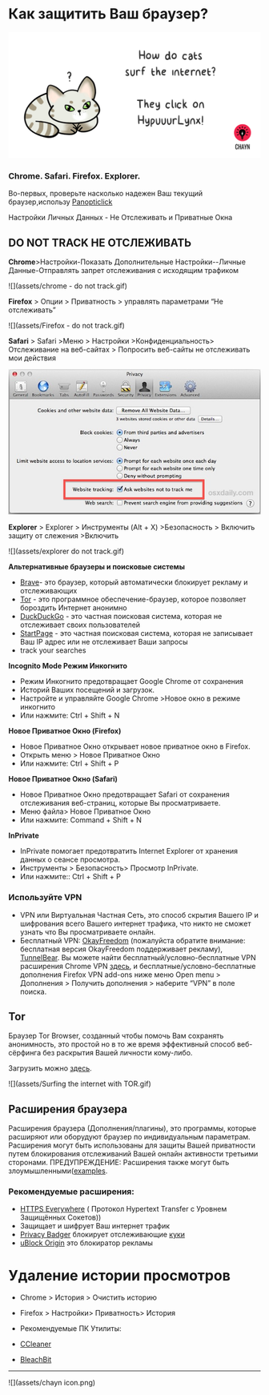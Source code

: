 # Как защитить Ваш браузер?

![](assets/HypuuurLynx.gif)

### Chrome. Safari. Firefox. Explorer.

Во-первых, проверьте насколько надежен Ваш текущий браузер,использу [Panopticlick](https://panopticlick.eff.org)

Настройки Личных Данных - Не Отслеживать и Приватные Окна

## DO NOT TRACK НЕ ОТСЛЕЖИВАТЬ

**Chrome**&gt;Настройки-Показать Дополнительные Настройки--Личные Данные-Отправлять запрет отслеживания с исходящим трафиком

![](assets/chrome - do not track.gif)

**Firefox** &gt; Опции &gt; Приватность &gt; управлять параметрами “Не отслеживать”

![](assets/Firefox - do not track.gif)

**Safari** &gt; Safari &gt;Меню &gt; Настройки &gt;Конфиденциальность&gt; Отслеживание на веб-сайтах &gt; Попросить веб-сайты не отслеживать мои действия

![](assets/do-not-track-safari.jpg)

**Explorer** &gt; Explorer &gt; Инструменты \(Alt + X\) &gt;Безопасность &gt; Включить защиту от слежения &gt;Включить

![](assets/explorer do not track.gif)

**Альтернативные браузеры и поисковые системы**

* [Brave](https://www.brave.com)- это браузер, который автоматически блокирует рекламу и отслеживающих
* [Tor](https://www.torproject.org/) - это программное обеспечение-браузер, которое позволяет бороздить Интернет анонимно
* [DuckDuckGo](https://duckduckgo.com/about) - это частная поисковая система, которая не отслеживает своих пользователей
* [StartPage](https://www.startpage.com/) - это частная поисковая система, которая не записывает Ваш IP  адрес или не отслеживает Ваши запросы
* track your searches

**Incognito Mode Режим Инкогнито**

* Режим Инкогнито предотвращает Google Chrome от сохранения 
* Историй Ваших посещений и загрузок.
* Настройте и управляйте Google Chrome &gt;Новое окно в режиме инкогнито
* Или нажмите: Ctrl + Shift + N

**Новое Приватное Окно \(Firefox\)**

* Новое Приватное Окно открывает новое  приватное окно в  Firefox.
* Открыть меню &gt; Новое Приватное Окно
* Или нажмите: Ctrl + Shift + P

**Новое Приватное Окно \(Safari\)**

* Новое Приватное Окно предотвращает Safari от сохранения отслеживания веб-страниц, которые Вы просматриваете.
* Меню файла&gt; Новое Приватное Окно
* Или нажмите: Command + Shift + N

**InPrivate**

* InPrivate помогает предотвратить Internet Explorer от хранения данных о сеансе просмотра.
* Инструменты &gt; Безопасность&gt; Просмотр InPrivate.
* Или нажмите:: Ctrl + Shift + P

### **Используйте VPN**

* VPN или Виртуальная Частная Сеть, это способ скрытия Вашего IP и шифрования всего Вашего интернет трафика, что никто не сможет узнать что Вы просматриваете онлайн.
* Бесплатный VPN: [OkayFreedom](http://www.okfreedom.com/en/) \(пожалуйста обратите внимание: бесплатная версия OkayFreedom поддерживает рекламу\), [TunnelBear](https://www.google.com/url?q=https://www.tunnelbear.com/).
   Вы можете найти бесплатный/условно-бесплатные VPN расширения Chrome VPN [здесь](https://chrome.google.com/webstore/search/VPN?_category=extensions), и бесплатные/условно-бесплатные дополнения Firefox VPN add-ons ниже меню Open menu &gt; Дополнения &gt; Получить дополнения &gt; наберите “VPN” в поле поиска.

## **Tor**

Браузер Tor Browser, созданный чтобы помочь Вам сохранять анонимность, это простой но в то же время эффективный способ  веб-сёрфинга без раскрытия Вашей личности кому-либо.

Загрузить можно [здесь](https://www.torproject.org/projects/torbrowser.html).

![](assets/Surfing the internet with TOR.gif)

## Расширения браузера

Расширения браузера \(Дополнения/плагины\), это программы, которые расширяют или оборудуют браузер  по индивидуальным параметрам.  Расширения могут быть использованы для защиты Вашей приватности путем блокирования отслеживаний Вашей онлайн активности  третьими сторонами.   ПРЕДУПРЕЖДЕНИЕ: Расширения также могут быть злоумышленными\([examples](http://www.makeuseof.com/tag/x-malicious-browser-extensions-help-hackers-target-victims).

### Рекомендуемые расширения:

* [HTTPS Everywhere](https://www.google.com/url?q=https://www.eff.org/https-everywhere&sa=D&ust=1478912695312000&usg=AFQjCNEBvYCAfkFF8TJ1eRyHbiH69J2OFw) \( Протокол Hypertext Transfer с Уровнем Защищённых Сокетов\)\)
* Защищает и шифрует Ваш интернет трафик
* [Privacy Badger](https://www.eff.org/privacybadger) блокирует отслеживающие [куки](https://en.wikipedia.org/wiki/HTTP_cookie)
* [uBlock Origin](https://www.ublock.org) это блокиратор  рекламы

# Удаление истории просмотров

* Chrome &gt; История &gt; Очистить историю
* Firefox &gt; Настройки&gt; Приватность&gt; История
* Рекомендуемые ПК Утилиты:

* [CCleaner](http://www.piriform.com/ccleaner)

* [BleachBit](http://www.bleachbit.org/)

---

![](assets/chayn icon.png)


